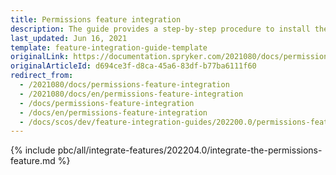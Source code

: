 ```yaml
---
title: Permissions feature integration
description: The guide provides a step-by-step procedure to install the Permissions feature into your project.
last_updated: Jun 16, 2021
template: feature-integration-guide-template
originalLink: https://documentation.spryker.com/2021080/docs/permissions-feature-integration
originalArticleId: d694ce3f-d8ca-45a6-83df-b77ba6111f60
redirect_from:
  - /2021080/docs/permissions-feature-integration
  - /2021080/docs/en/permissions-feature-integration
  - /docs/permissions-feature-integration
  - /docs/en/permissions-feature-integration
  - /docs/scos/dev/feature-integration-guides/202200.0/permissions-feature-integration.html
---
```


{% include pbc/all/integrate-features/202204.0/integrate-the-permissions-feature.md %} <!-- To edit, see /_includes/pbc/all/integrate-features/202204.0/integrate-the-permissions-feature.md -->

